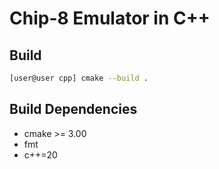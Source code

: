 # Chip-8 Emulator in C++


## Build

```sh
[user@user cpp] cmake --build .
```

## Build Dependencies
- cmake >= 3.00
- fmt
- c++=20
